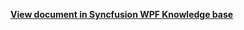 **[View document in Syncfusion WPF Knowledge base](https://www.syncfusion.com/kb/12108/how-to-bind-json-data-to-wpf-schedule-sfscheduler)**
